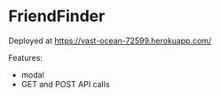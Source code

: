 # FriendFinder
Deployed at https://vast-ocean-72599.herokuapp.com/


Features:

* modal
* GET and POST API calls
